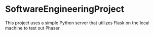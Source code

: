 # SoftwareEngineeringProject

This project uses a simple Python server that utilizes Flask on the local machine to test out Phaser. 